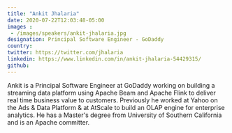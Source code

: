 ```yaml
---
title: "Ankit Jhalaria"
date: 2020-07-22T12:03:48-05:00
images : 
 - /images/speakers/ankit-jhalaria.jpg
designation: Principal Software Engineer - GoDaddy
country: 
twitter: https://twitter.com/jhalaria
linkedin: https://www.linkedin.com/in/ankit-jhalaria-54429315/
github: 
---
```


Ankit is a Principal Software Engineer at GoDaddy working on building a streaming data platform using Apache Beam and Apache Flink to deliver real time business value to customers. Previously he worked at Yahoo on the Ads & Data Platform & at AtScale to build an OLAP engine for enterprise analytics. He has a Master's degree from University of Southern California and is an Apache committer.
